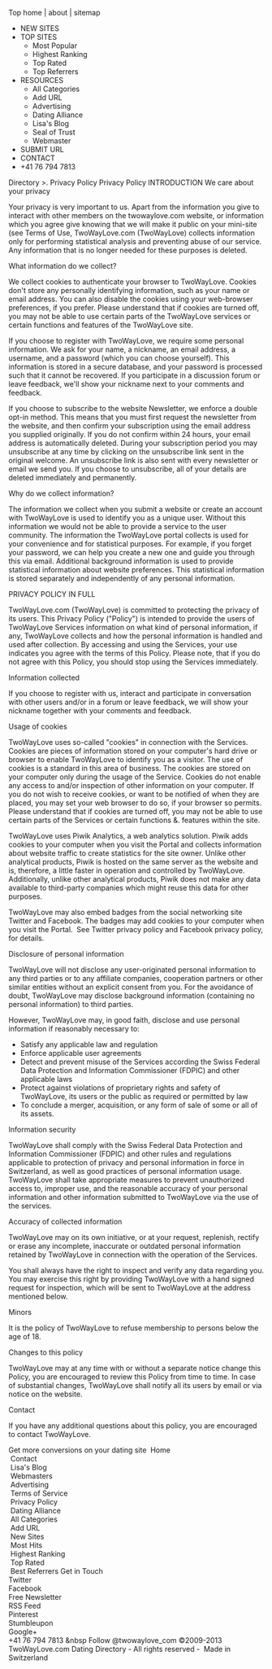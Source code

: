 Top home | about | sitemap

*   NEW SITES
*   TOP SITES
    *   Most Popular
    *   Highest Ranking
    *   Top Rated
    *   Top Referrers
*   RESOURCES
    *   All Categories
    *   Add URL
    *   Advertising
    *   Dating Alliance
    *   Lisa's Blog
    *   Seal of Trust
    *   Webmaster
*   SUBMIT URL
*   CONTACT
*   +41 76 794 7813

Directory >. Privacy Policy Privacy Policy INTRODUCTION We care about your privacy

Your privacy is very important to us. Apart from the information you give to interact with other members on the twowaylove.com website, or information which you agree give knowing that we will make it public on your mini-site (see Terms of Use, TwoWayLove.com (TwoWayLove) collects information only for performing statistical analysis and preventing abuse of our service. Any information that is no longer needed for these purposes is deleted.

What information do we collect?

We collect cookies to authenticate your browser to TwoWayLove. Cookies don't store any personally identifying information, such as your name or email address. You can also disable the cookies using your web-browser preferences, if you prefer. Please understand that if cookies are turned off, you may not be able to use certain parts of the TwoWayLove services or certain functions and features of the TwoWayLove site.

If you choose to register with TwoWayLove, we require some personal information. We ask for your name, a nickname, an email address, a username, and a password (which you can choose yourself). This information is stored in a secure database, and your password is processed such that it cannot be recovered. If you participate in a discussion forum or leave feedback, we'll show your nickname next to your comments and feedback.

If you choose to subscribe to the website Newsletter, we enforce a double opt-in method. This means that you must first request the newsletter from the website, and then confirm your subscription using the email address you supplied originally. If you do not confirm within 24 hours, your email address is automatically deleted. During your subscription period you may unsubscribe at any time by clicking on the unsubscribe link sent in the original welcome. An unsubscribe link is also sent with every newsletter or email we send you. If you choose to unsubscribe, all of your details are deleted immediately and permanently.

Why do we collect information?

The information we collect when you submit a website or create an account with TwoWayLove is used to identify you as a unique user. Without this information we would not be able to provide a service to the user community. The information the TwoWayLove portal collects is used for your convenience and for statistical purposes. For example, if you forget your password, we can help you create a new one and guide you through this via email. Additional background information is used to provide statistical information about website preferences. This statistical information is stored separately and independently of any personal information.

PRIVACY POLICY IN FULL

TwoWayLove.com (TwoWayLove) is committed to protecting the privacy of its users. This Privacy Policy ("Policy") is intended to provide the users of TwoWayLove Services information on what kind of personal information, if any, TwoWayLove collects and how the personal information is handled and used after collection. By accessing and using the Services, your use indicates you agree with the terms of this Policy. Please note, that if you do not agree with this Policy, you should stop using the Services immediately.

Information collected

If you choose to register with us, interact and participate in conversation with other users and/or in a forum or leave feedback, we will show your nickname together with your comments and feedback.

Usage of cookies

TwoWayLove uses so-called "cookies" in connection with the Services. Cookies are pieces of information stored on your computer's hard drive or browser to enable TwoWayLove to identify you as a visitor. The use of cookies is a standard in this area of business. The cookies are stored on your computer only during the usage of the Service. Cookies do not enable any access to and/or inspection of other information on your computer. If you do not wish to receive cookies, or want to be notified of when they are placed, you may set your web browser to do so, if your browser so permits. Please understand that if cookies are turned off, you may not be able to use certain parts of the Services or certain functions &. features within the site.

TwoWayLove uses Piwik Analytics, a web analytics solution. Piwik adds cookies to your computer when you visit the Portal and collects information about website traffic to create statistics for the site owner. Unlike other analytical products, Piwik is hosted on the same server as the website and is, therefore, a little faster in operation and controlled by TwoWayLove. Additionally, unlike other analytical products, Piwik does not make any data available to third-party companies which might reuse this data for other purposes.

TwoWayLove may also embed badges from the social networking site Twitter and Facebook. The badges may add cookies to your computer when you visit the Portal.  See Twitter privacy policy and Facebook privacy policy, for details.

Disclosure of personal information

TwoWayLove will not disclose any user-originated personal information to any third parties or to any affiliate companies, cooperation partners or other similar entities without an explicit consent from you. For the avoidance of doubt, TwoWayLove may disclose background information (containing no personal information) to third parties.

However, TwoWayLove may, in good faith, disclose and use personal information if reasonably necessary to:

*   Satisfy any applicable law and regulation
*   Enforce applicable user agreements
*   Detect and prevent misuse of the Services according the Swiss Federal Data Protection and Information Commissioner (FDPIC) and other applicable laws
*   Protect against violations of proprietary rights and safety of TwoWayLove, its users or the public as required or permitted by law
*   To conclude a merger, acquisition, or any form of sale of some or all of its assets.

Information security

TwoWayLove shall comply with the Swiss Federal Data Protection and Information Commissioner (FDPIC) and other rules and regulations applicable to protection of privacy and personal information in force in Switzerland, as well as good practices of personal information usage. TwoWayLove shall take appropriate measures to prevent unauthorized access to, improper use, and the reasonable accuracy of your personal information and other information submitted to TwoWayLove via the use of the services.

Accuracy of collected information

TwoWayLove may on its own initiative, or at your request, replenish, rectify or erase any incomplete, inaccurate or outdated personal information retained by TwoWayLove in connection with the operation of the Services.

You shall always have the right to inspect and verify any data regarding you. You may exercise this right by providing TwoWayLove with a hand signed request for inspection, which will be sent to TwoWayLove at the address mentioned below.

Minors

It is the policy of TwoWayLove to refuse membership to persons below the age of 18.

Changes to this policy

TwoWayLove may at any time with or without a separate notice change this Policy, you are encouraged to review this Policy from time to time. In case of substantial changes, TwoWayLove shall notify all its users by email or via notice on the website.

Contact

If you have any additional questions about this policy, you are encouraged to contact TwoWayLove.

Get more conversions on your dating site  Home  
 Contact  
 Lisa's Blog  
 Webmasters  
 Advertising  
 Terms of Service  
 Privacy Policy  
 Dating Alliance  
 All Categories  
 Add URL  
 New Sites  
 Most Hits  
 Highest Ranking  
 Top Rated  
 Best Referrers Get in Touch    
Twitter    
Facebook    
Free Newsletter    
RSS Feed    
Pinterest    
Stumbleupon    
Google+    
+41 76 794 7813 &nbsp Follow @twowaylove\_com ©2009-2013 TwoWayLove.com Dating Directory - All rights reserved -  Made in Switzerland